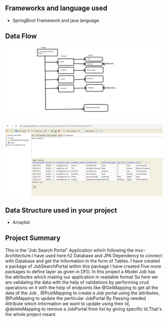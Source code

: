 ## Frameworks and language used 
* SpringBoot Framework and java language.
## Data Flow

![Data Flow](DFD.png)

![Database Design](Db.png)
## Data Structure used in your project
* Arraylist
## Project Summary

This is the "Job Search Portal" Application which following the mvc-Architecture.I have used here h2 Database and JPA Dependency to connect with Database and get the Information in the form of Tables. I have created a package of JobSearchPortal within this package I have created Five more packages to define layer as given in DFD. In this project a Model Job has  the attributes which making our application in readable format So here we are validating the data with the help of validations by performing crud operations on it with the help of endpoints like @GetMapping to get all the data of the Job , @PostMapping to create a Job portal using the attributes,
@PutMapping to update the perticular JobPortal By Passing needed Attribute which information we want to update using their Id, @deleteMapping to remove a JobPortal from list by giving specific Id.That's the whole project meant. 